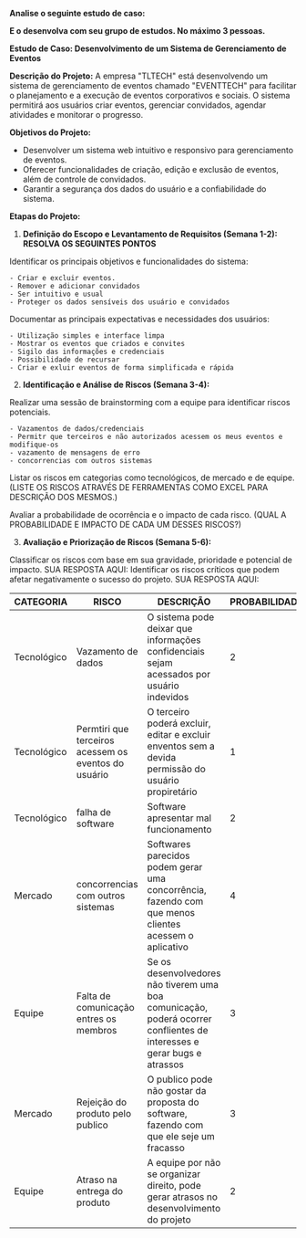 **Analise o seguinte estudo de caso:**

**E o desenvolva com seu grupo de estudos. No máximo 3 pessoas.**

**Estudo de Caso: Desenvolvimento de um Sistema de Gerenciamento de Eventos**

**Descrição do Projeto:** A empresa "TLTECH" está desenvolvendo um sistema de gerenciamento de eventos chamado "EVENTTECH" para facilitar o planejamento e a execução de eventos corporativos e sociais. O sistema permitirá aos usuários criar eventos, gerenciar convidados, agendar atividades e monitorar o progresso.

**Objetivos do Projeto:**

- Desenvolver um sistema web intuitivo e responsivo para gerenciamento de eventos.
- Oferecer funcionalidades de criação, edição e exclusão de eventos, além de controle de convidados.
- Garantir a segurança dos dados do usuário e a confiabilidade do sistema.

**Etapas do Projeto:**

1. **Definição do Escopo e Levantamento de Requisitos (Semana 1-2): RESOLVA OS SEGUINTES PONTOS**

Identificar os principais objetivos e funcionalidades do sistema:
    
    - Criar e excluir eventos.
    - Remover e adicionar convidados
    - Ser intuitivo e usual
    - Proteger os dados sensíveis dos usuário e convidados

Documentar as principais expectativas e necessidades dos usuários:

    - Utilização simples e interface limpa
    - Mostrar os eventos que criados e convites 
    - Sigilo das informações e credenciais
    - Possibilidade de recursar
    - Criar e exluir eventos de forma simplificada e rápida

2. **Identificação e Análise de Riscos (Semana 3-4):**

Realizar uma sessão de brainstorming com a equipe para identificar riscos potenciais.
    
    - Vazamentos de dados/credenciais
    - Permitr que terceiros e não autorizados acessem os meus eventos e modifique-os
    - vazamento de mensagens de erro
    - concorrencias com outros sistemas


Listar os riscos em categorias como tecnológicos, de mercado e de equipe.
    (LISTE OS RISCOS ATRAVÉS DE FERRAMENTAS COMO EXCEL PARA DESCRIÇÃO DOS MESMOS.)

Avaliar a probabilidade de ocorrência e o impacto de cada risco.
    (QUAL A PROBABILIDADE E IMPACTO DE CADA UM DESSES RISCOS?)

3. **Avaliação e Priorização de Riscos (Semana 5-6):**

Classificar os riscos com base em sua gravidade, prioridade e potencial de impacto.
    SUA RESPOSTA AQUI:
Identificar os riscos críticos que podem afetar negativamente o sucesso do projeto.
    SUA RESPOSTA AQUI:


|CATEGORIA|	RISCO|	DESCRIÇÃO|	PROBABILIDADE|	IMPACTO|
|---|---|---|---|---|
|Tecnológico|Vazamento de dados|O sistema pode deixar que informações confidenciais sejam acessados por usuário indevidos|2|3|
|Tecnológico| Permtiri que terceiros acessem os eventos do usuário|O terceiro poderá excluir, editar e excluir enventos sem a devida permissão do usuário propiretário|1|5|
|Tecnológico|falha de software|Software apresentar mal funcionamento|2|5|
|Mercado|concorrencias com outros sistemas|Softwares parecidos podem gerar uma concorrência, fazendo com que menos clientes acessem o aplicativo|4|3|
|Equipe|Falta de comunicação entres os membros|Se os desenvolvedores não tiverem uma boa comunicação, poderá ocorrer conflientes de interesses e gerar bugs e atrassos|3|3|
|Mercado|Rejeição do produto pelo publico|O publico pode não gostar da proposta do software, fazendo com que ele seje um fracasso|3|5|
|Equipe|Atraso na entrega do produto|A equipe por não se organizar direito, pode gerar atrasos no desenvolvimento do projeto|2|4|